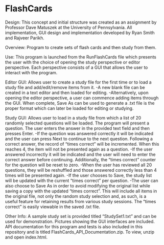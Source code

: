 FlashCards
==========

Design: This concept and initial structure was created as an assignment by Professor Dave Matuszek at the University of Pennsylvania. All implementation, GUI design and implementation developed by Ryan Smith and Rajveer Parikh.

Overview: Program to create sets of flash cards and then study from them.

Use: This program is launched from the RunFlashCards file which presents the user with the choice of opening the study perspective or editor perspective. Each perspective consists of a GUI that allows the user to interact with the program. 

Editor GUI: Allows user to create a study file for the first time or to load a study file and add/edit/remove items from it. 
-A new blank file can be created in a text editor and then loaded for editing.
-Alternatively, upon opening the editor perspective, a user can commence adding items through the GUI. When complete, Save As can be used to generate a .txt file is the proper format which can later be loaded for editing or studying.

Study GUI: Allows user to load in a study file from which a list of 20 randomly selected questions will be loaded. The program will present a question. The user enters the answer in the provided text field and then presses Enter. 
-If the question was answered correctly it will be indicated and the user can press Next to continue to the next question. Following a correct answer, the record of “times correct” will be incremented. When this reaches 4, the item will not be presented again as a question. 
-If the user answered incorrectly it will be indicated and the user will need to enter the correct answer before continuing. Additionally, the “times correct” counter for the question will be reset to zero.
-When the user has reviewed all 20 questions, they will be reshuffled and those answered correctly less than 4 times will be presented again.
-If the user chooses to Save, the study list will be updated with the current “times correct” per question.
-The user can also choose to Save As in order to avoid modifying the original list while saving a copy with the updated “times correct”. This will include all items in the original file, not only the random study selection and, as such, is a useful feature for retaining results from various study sessions. The “times correct” is easily viewable in the saved .txt file. 

Other Info: A sample study set is provided titled “StudySet1.txt” and can be used for demonstration. Pictures showing the GUI interfaces are included. API documentation for this program and tests is also included in this repository and is titled FlashCards_API_Documentation.zip. To view, unzip and open index.html. 
